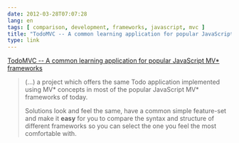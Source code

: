 ```yaml
---
date: 2012-03-28T07:07:28
lang: en
tags: [ comparison, development, frameworks, javascript, mvc ]
title: "TodoMVC -- A common learning application for popular JavaScript MV* frameworks"
type: link
---
```


[TodoMVC -- A common learning application for popular JavaScript MV* frameworks](http://addyosmani.github.com/todomvc/)

> (...) a project which offers the same Todo application implemented
> using MV* concepts in most of the popular JavaScript MV* frameworks
> of today.
>
> Solutions look and feel the same, have a common simple feature-set and
> make it **easy** for you to compare the syntax and structure of
> different frameworks so you can select the one you feel the most
> comfortable with.

